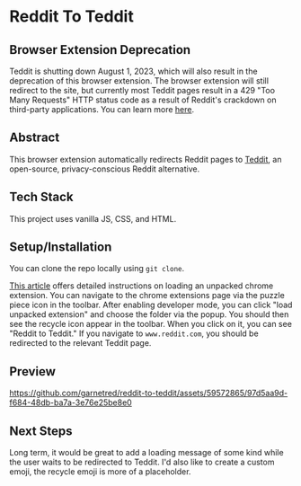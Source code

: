 # Reddit To Teddit

## Browser Extension Deprecation
Teddit is shutting down August 1, 2023, which will also result in the deprecation of this browser extension. The browser extension will still redirect to the site, but currently most Teddit pages result in a 429 "Too Many Requests" HTTP status code as a result of Reddit's crackdown on third-party applications. You can learn more [here](https://tedd.it/shutdown). 

## Abstract
This browser extension automatically redirects Reddit pages to [Teddit](https://teddit.net/about), an open-source, privacy-conscious Reddit alternative.

## Tech Stack
This project uses vanilla JS, CSS, and HTML. 

## Setup/Installation
You can clone the repo locally using `git clone`. 

[This article](https://developer.chrome.com/docs/extensions/mv3/getstarted/development-basics/#load-unpacked) offers detailed instructions on loading an unpacked chrome extension. You can navigate to the chrome extensions page via the puzzle piece icon in the toolbar. After enabling developer mode, you can click "load unpacked extension" and choose the folder via the popup. You should then see the recycle icon appear in the toolbar. When you click on it, you can see "Reddit to Teddit." If you navigate to `www.reddit.com`, you should be redirected to the relevant Teddit page. 

## Preview

https://github.com/garnetred/reddit-to-teddit/assets/59572865/97d5aa9d-f684-48db-ba7a-3e76e25be8e0


## Next Steps
Long term, it would be great to add a loading message of some kind while the user waits to be redirected to Teddit. I'd also like to create a custom emoji, the recycle emoji is more of a placeholder. 


